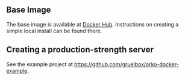 ## Base Image
The base image is available at [Docker Hub](https://hub.docker.com/r/gruelbox/orko). Instructions on creating a simple local install can be found there.

## Creating a production-strength server
See the example project at https://github.com/gruelbox/orko-docker-example.